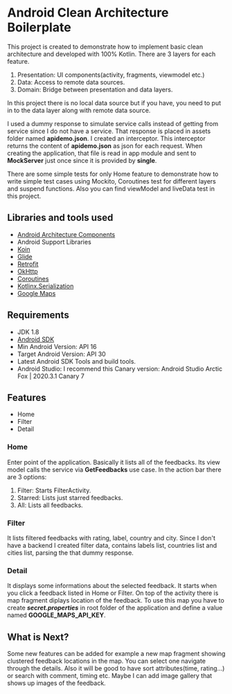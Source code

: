 # Android Clean Architecture Boilerplate

This project is created to demonstrate how to implement basic clean architecture and developed with 100% Kotlin. There are 3 layers for each feature.
1. Presentation: UI components(activity, fragments, viewmodel etc.)
2. Data: Access to remote data sources.
3. Domain: Bridge between presentation and data layers.

In this project there is no local data source but if you have, you need to put in to the data layer along with remote data source.

I used a dummy response to simulate service calls instead of getting from service since I do not have a service. That response is placed in assets folder named **apidemo.json**.
I created an interceptor. This interceptor returns the content of **apidemo.json** as json for each request.
When creating the application, that file is read in app module and sent to **MockServer** just once since it is provided by **single**.

There are some simple tests for only Home feature to demonstrate how to write simple test cases using Mockito, Coroutines test for different layers and suspend functions.
Also you can find viewModel and liveData test in this project.

## Libraries and tools used

* [Android Architecture Components](https://developer.android.com/topic/libraries/architecture/index.html)
* Android Support Libraries
* [Koin](https://github.com/InsertKoinIO/koin)
* [Glide](https://github.com/bumptech/glide)
* [Retrofit](http://square.github.io/retrofit/)
* [OkHttp](http://square.github.io/okhttp/)
* [Coroutines](https://developer.android.com/kotlin/coroutines)
* [Kotlinx.Serialization](https://github.com/Kotlin/kotlinx.serialization)
* [Google Maps](https://developers.google.com/maps/documentation/android-sdk/overview)

## Requirements

* JDK 1.8
* [Android SDK](https://developer.android.com/studio/index.html)
* Min Android Version: API 16
* Target Android Version: API 30
* Latest Android SDK Tools and build tools.
* Android Studio: I recommend this Canary version: Android Studio Arctic Fox | 2020.3.1 Canary 7

## Features
* Home
* Filter
* Detail

### Home
Enter point of the application. Basically it lists all of the feedbacks. Its view model calls the service via **GetFeedbacks** use case.
In the action bar there are 3 options:
  1. Filter: Starts FilterActivity.
  2. Starred: Lists just starred feedbacks.
  3. All: Lists all feedbacks.
  
### Filter
It lists filtered feedbacks with rating, label, country and city.
Since I don't have a backend I created filter data, contains labels list, countries list and cities list, parsing the that dummy response.

### Detail
It displays some informations about the selected feedback. It starts when you click a feedback listed in Home or Filter.
On top of the activity there is map fragment diplays location of the feedback. To use this map you have to create ***secret.properties*** in root folder of the application
and define a value named **GOOGLE_MAPS_API_KEY**.

## What is Next?
Some new features can be added for example a new map fragment showing clustered feedback locations in the map. You can select one navigate through the details.
Also it will be good to have sort attributes(time, rating...) or search with comment, timing etc.
Maybe I can add image gallery that shows up images of the feedback.
